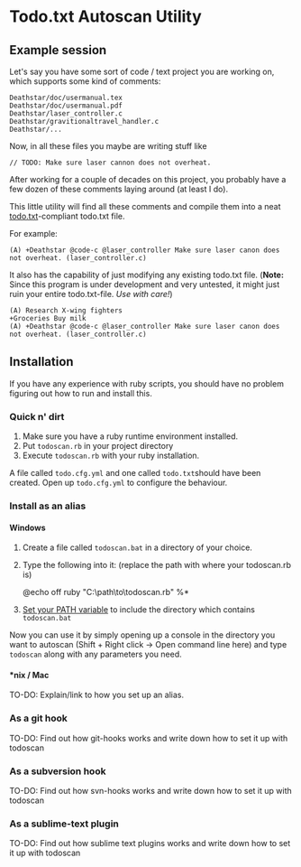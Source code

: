 # Todo.txt Autoscan Utility

## Example session

Let's say you have some sort of code / text project you are working on, which supports some kind of comments:

    Deathstar/doc/usermanual.tex
    Deathstar/doc/usermanual.pdf
    Deathstar/laser_controller.c
    Deathstar/gravitionaltravel_handler.c
    Deathstar/...

Now, in all these files you maybe are writing stuff like

    // TODO: Make sure laser cannon does not overheat.

After working for a couple of decades on this project, you probably have a few dozen of these comments laying around (at least I do). 

This little utility will find all these comments and compile them into a neat [todo.txt](https://github.com/ginatrapani/todo.txt-cli)-compliant todo.txt file.

For example:

    (A) +Deathstar @code-c @laser_controller Make sure laser canon does not overheat. (laser_controller.c)

It also has the capability of just modifying any existing todo.txt file. (**Note:** Since this program is under development and very untested, it might just ruin your entire todo.txt-file. _Use with care!_)

    (A) Research X-wing fighters
    +Groceries Buy milk
    (A) +Deathstar @code-c @laser_controller Make sure laser canon does not overheat. (laser_controller.c)
    

## Installation

If you have any experience with ruby scripts, you should have no problem figuring out how to run and install this.

### Quick n' dirt

1. Make sure you have a ruby runtime environment installed.
2. Put `todoscan.rb` in your project directory
3. Execute `todoscan.rb` with your ruby installation.

A file called `todo.cfg.yml` and one called `todo.txt`should have been created. Open up `todo.cfg.yml` to configure the behaviour.

### Install as an alias

#### Windows

1. Create a file called `todoscan.bat` in a directory of your choice.
2. Type the following into it: (replace the path with where your todoscan.rb is)

    @echo off
    ruby "C:\path\to\todoscan.rb" %*

3. [Set your PATH variable](http://geekswithblogs.net/renso/archive/2009/10/21/how-to-set-the-windows-path-in-windows-7.aspx) to include the directory which contains `todoscan.bat` 

Now you can use it by simply opening up a console in the directory you want to autoscan (Shift + Right click -> Open command line here) and type `todoscan` along with any parameters you need.

#### *nix / Mac

TO-DO: Explain/link to how you set up an alias.

### As a git hook

TO-DO: Find out how git-hooks works and write down how to set it up with todoscan

### As a subversion hook

TO-DO: Find out how svn-hooks works and write down how to set it up with todoscan

### As a sublime-text plugin

TO-DO: Find out how sublime text plugins works and write down how to set it up with todoscan
